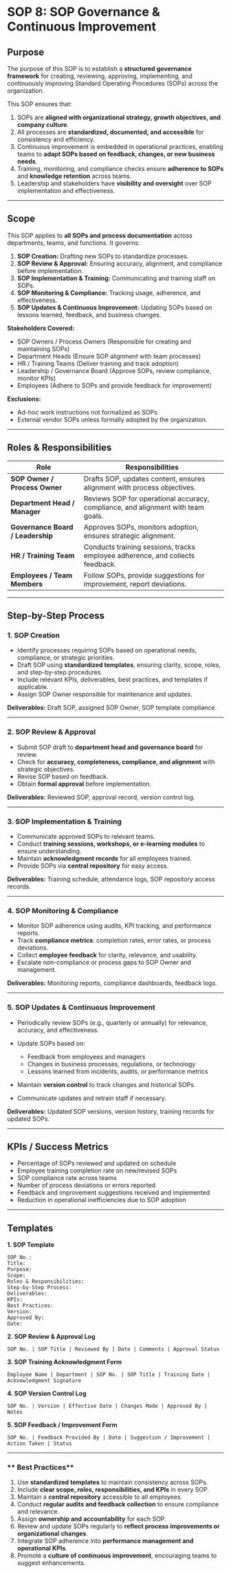 # **SOP 8: SOP Governance & Continuous Improvement**

## **Purpose**

The purpose of this SOP is to establish a **structured governance framework** for creating, reviewing, approving, implementing, and continuously improving Standard Operating Procedures (SOPs) across the organization.

This SOP ensures that:

1. SOPs are **aligned with organizational strategy, growth objectives, and company culture**.
2. All processes are **standardized, documented, and accessible** for consistency and efficiency.
3. Continuous improvement is embedded in operational practices, enabling teams to **adapt SOPs based on feedback, changes, or new business needs**.
4. Training, monitoring, and compliance checks ensure **adherence to SOPs** and **knowledge retention** across teams.
5. Leadership and stakeholders have **visibility and oversight** over SOP implementation and effectiveness.

---

## **Scope**

This SOP applies to **all SOPs and process documentation** across departments, teams, and functions. It governs:

1. **SOP Creation:** Drafting new SOPs to standardize processes.
2. **SOP Review & Approval:** Ensuring accuracy, alignment, and compliance before implementation.
3. **SOP Implementation & Training:** Communicating and training staff on SOPs.
4. **SOP Monitoring & Compliance:** Tracking usage, adherence, and effectiveness.
5. **SOP Updates & Continuous Improvement:** Updating SOPs based on lessons learned, feedback, and business changes.

**Stakeholders Covered:**

* SOP Owners / Process Owners (Responsible for creating and maintaining SOPs)
* Department Heads (Ensure SOP alignment with team processes)
* HR / Training Teams (Deliver training and track adoption)
* Leadership / Governance Board (Approve SOPs, review compliance, monitor KPIs)
* Employees (Adhere to SOPs and provide feedback for improvement)

**Exclusions:**

* Ad-hoc work instructions not formalized as SOPs.
* External vendor SOPs unless formally adopted by the organization.

---

## **Roles & Responsibilities**

| Role                              | Responsibilities                                                                 |
| --------------------------------- | -------------------------------------------------------------------------------- |
| **SOP Owner / Process Owner**     | Drafts SOP, updates content, ensures alignment with process objectives.          |
| **Department Head / Manager**     | Reviews SOP for operational accuracy, compliance, and alignment with team goals. |
| **Governance Board / Leadership** | Approves SOPs, monitors adoption, ensures strategic alignment.                   |
| **HR / Training Team**            | Conducts training sessions, tracks employee adherence, and collects feedback.    |
| **Employees / Team Members**      | Follow SOPs, provide suggestions for improvement, report deviations.             |

---

## **Step-by-Step Process**

### **1. SOP Creation**

* Identify processes requiring SOPs based on operational needs, compliance, or strategic priorities.
* Draft SOP using **standardized templates**, ensuring clarity, scope, roles, and step-by-step procedures.
* Include relevant KPIs, deliverables, best practices, and templates if applicable.
* Assign SOP Owner responsible for maintenance and updates.

**Deliverables:** Draft SOP, assigned SOP Owner, SOP template compliance.

---

### **2. SOP Review & Approval**

* Submit SOP draft to **department head and governance board** for review.
* Check for **accuracy, completeness, compliance, and alignment** with strategic objectives.
* Revise SOP based on feedback.
* Obtain **formal approval** before implementation.

**Deliverables:** Reviewed SOP, approval record, version control log.

---

### **3. SOP Implementation & Training**

* Communicate approved SOPs to relevant teams.
* Conduct **training sessions, workshops, or e-learning modules** to ensure understanding.
* Maintain **acknowledgment records** for all employees trained.
* Provide SOPs via **central repository** for easy access.

**Deliverables:** Training schedule, attendance logs, SOP repository access records.

---

### **4. SOP Monitoring & Compliance**

* Monitor SOP adherence using audits, KPI tracking, and performance reports.
* Track **compliance metrics**: completion rates, error rates, or process deviations.
* Collect **employee feedback** for clarity, relevance, and usability.
* Escalate non-compliance or process gaps to SOP Owner and management.

**Deliverables:** Monitoring reports, compliance dashboards, feedback logs.

---

### **5. SOP Updates & Continuous Improvement**

* Periodically review SOPs (e.g., quarterly or annually) for relevance, accuracy, and effectiveness.
* Update SOPs based on:

  * Feedback from employees and managers
  * Changes in business processes, regulations, or technology
  * Lessons learned from incidents, audits, or performance metrics
* Maintain **version control** to track changes and historical SOPs.
* Communicate updates and retrain staff if necessary.

**Deliverables:** Updated SOP versions, version history, training records for updated SOPs.

---

## **KPIs / Success Metrics**

* Percentage of SOPs reviewed and updated on schedule
* Employee training completion rate on new/revised SOPs
* SOP compliance rate across teams
* Number of process deviations or errors reported
* Feedback and improvement suggestions received and implemented
* Reduction in operational inefficiencies due to SOP adoption

---

## **Templates**

**1. SOP Template**

```
SOP No.: 
Title: 
Purpose: 
Scope: 
Roles & Responsibilities: 
Step-by-Step Process: 
Deliverables: 
KPIs: 
Best Practices: 
Version: 
Approved By: 
Date: 
```

**2. SOP Review & Approval Log**

```
SOP No. | SOP Title | Reviewed By | Date | Comments | Approval Status
```

**3. SOP Training Acknowledgment Form**

```
Employee Name | Department | SOP No. | SOP Title | Training Date | Acknowledgment Signature
```

**4. SOP Version Control Log**

```
SOP No. | Version | Effective Date | Changes Made | Approved By | Notes
```

**5. SOP Feedback / Improvement Form**

```
SOP No. | Feedback Provided By | Date | Suggestion / Improvement | Action Taken | Status
```

---

### ** Best Practices**

1. Use **standardized templates** to maintain consistency across SOPs.
2. Include **clear scope, roles, responsibilities, and KPIs** in every SOP.
3. Maintain a **central repository** accessible to all employees.
4. Conduct **regular audits and feedback collection** to ensure compliance and relevance.
5. Assign **ownership and accountability** for each SOP.
6. Review and update SOPs regularly to **reflect process improvements or organizational changes**.
7. Integrate SOP adherence into **performance management and operational KPIs**.
8. Promote a **culture of continuous improvement**, encouraging teams to suggest enhancements.


